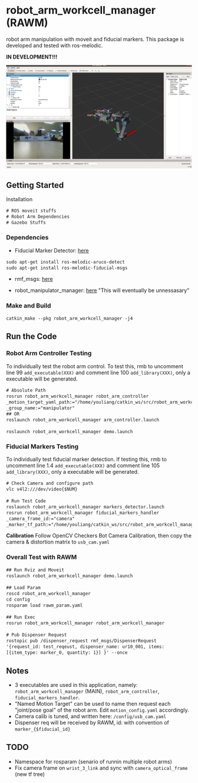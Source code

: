 # robot_arm_workcell_manager (RAWM)
robot arm manipulation with moveit and fiducial markers.  This package is developed and tested with ros-melodic. 

**IN DEVELOPMENT!!!**

![alt text](/documentations/rviz_bot.png?)


## Getting Started

Installation
```
# ROS moveit stuffs
# Robot Arm Dependencies
# Gazebo Stuffs
```

### Dependencies
- Fiducial Marker Detector: [here](https://github.com/UbiquityRobotics/fiducials)
```
sudo apt-get install ros-melodic-aruco-detect
sudo apt-get install ros-melodic-fiducial-msgs
```
- rmf_msgs: [here](null)

- robot_manipulator_manager: [here](https://github.com/tanyouliang95/robot_manipulator_control)
   "This will eventually be unnessasary"


### Make and Build
```
catkin_make --pkg robot_arm_workcell_manager -j4
```

## Run the Code

### Robot Arm Controller Testing

To individually test the robot arm control. To test this, rmb to uncomment line 99 `add_executable(XXX)` and comment line 100 `add_library(XXX)`, only a executable will be generated.

```
# Absolute Path
rosrun robot_arm_workcell_manager robot_arm_controller _motion_target_yaml_path:="/home/youliang/catkin_ws/src/robot_arm_workcell_manager/config/motion_target.yaml" _group_name:="manipulator"
## OR
roslaunch robot_arm_workcell_manager arm_controller.launch

roslaunch robot_arm_workcell_manager demo.launch
```

### Fiducial Markers Testing

To individually test fiducial marker detection. If testing this, rmb to uncomment line 1.4 `add_executable(XXX)` and comment line 105 `add_library(XXX)`, only a executable will be generated.

```
# Check Camera and configure path
vlc v4l2:///dev/video{$NUM}

# Run Test Code
roslaunch robot_arm_workcell_manager markers_detector.launch
rosrun robot_arm_workcell_manager fiducial_markers_handler _camera_frame_id:="camera" _marker_tf_path:="/home/youliang/catkin_ws/src/robot_arm_workcell_manager/config/markers_tf.yaml"
```

**Calibration**
Follow OpenCV Checkers Bot Camera Calibration, then copy the camera & distortion matrix to `usb_cam.yaml`


### Overall Test with RAWM
```
## Run Rviz and Moveit
roslaunch robot_arm_workcell_manager demo.launch

## Load Param
roscd robot_arm_workcell_manager
cd config
rosparam load rawm_param.yaml

## Run Exec
rosrun robot_arm_workcell_manager robot_arm_workcell_manager

# Pub Dispenser Request
rostopic pub /dispenser_request rmf_msgs/DispenserRequest '{request_id: test_reqeust, dispenser_name: ur10_001, items:[{item_type: marker_0, quantity: 1}] }' --once
```

## Notes
- 3 executables are used in this application, namely: `robot_arm_workcell_manager` (MAIN), `robot_arm_controller`, `fiducial_markers_handler`.
- "Named Motion Target" can be used to name then request each "joint/pose goal" of the robot arm. Edit `motion_config.yaml` accordingly.
- Camera calib is tuned, and written here: `/config/usb_cam.yaml`
- Dispenser req will be received by RAWM, id: with convention of `marker_{$fiducial_id}`

## TODO
- Namespace for rosparam (senario of runnin multiple robot arms)
- Fix camera frame on `wrist_3_link` and sync with `camera_optical_frame`  (new tf tree)